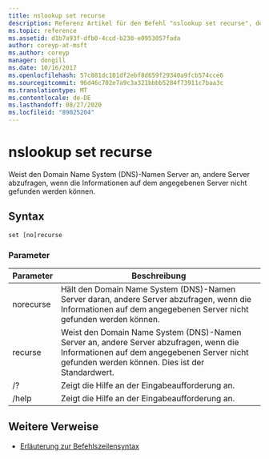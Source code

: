 ```yaml
---
title: nslookup set recurse
description: Referenz Artikel für den Befehl "nslookup set recurse", der den Domain Name System (DNS)-Namen Server anweist, andere Server abzufragen, wenn die Informationen auf dem angegebenen Server nicht gefunden werden können.
ms.topic: reference
ms.assetid: d1b7a93f-dfb0-4ccd-b230-e0953057fada
author: coreyp-at-msft
ms.author: coreyp
manager: dongill
ms.date: 10/16/2017
ms.openlocfilehash: 57c881dc101df2ebf8d659f29340a9fcb574cce6
ms.sourcegitcommit: 96d46c702e7a9c3a321bbbb5284f73911c7baa3c
ms.translationtype: MT
ms.contentlocale: de-DE
ms.lasthandoff: 08/27/2020
ms.locfileid: "89025204"
---
```

# <a name="nslookup-set-recurse"></a>nslookup set recurse

Weist den Domain Name System (DNS)-Namen Server an, andere Server abzufragen, wenn die Informationen auf dem angegebenen Server nicht gefunden werden können.

## <a name="syntax"></a>Syntax

```
set [no]recurse
```

### <a name="parameters"></a>Parameter

| Parameter | Beschreibung |
| ---------- | ---------- |
| norecurse | Hält den Domain Name System (DNS)-Namen Server daran, andere Server abzufragen, wenn die Informationen auf dem angegebenen Server nicht gefunden werden können. |
| recurse | Weist den Domain Name System (DNS)-Namen Server an, andere Server abzufragen, wenn die Informationen auf dem angegebenen Server nicht gefunden werden können. Dies ist der Standardwert. |
| /? | Zeigt die Hilfe an der Eingabeaufforderung an. |
| /help | Zeigt die Hilfe an der Eingabeaufforderung an. |

## <a name="additional-references"></a>Weitere Verweise

- [Erläuterung zur Befehlszeilensyntax](command-line-syntax-key.md)
